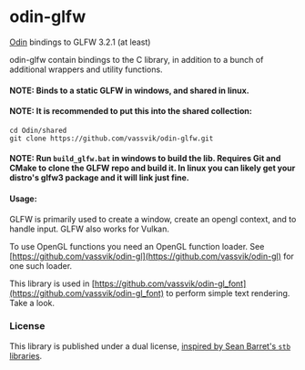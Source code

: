 # odin-glfw

[Odin](https://github.com/gingerBill/Odin) bindings to GLFW 3.2.1 (at least)

odin-glfw contain bindings to the C library, in addition to a bunch of additional wrappers and utility functions.

#### NOTE: Binds to a static GLFW in windows, and shared in linux. 

#### NOTE: It is recommended to put this into the shared collection:
```
cd Odin/shared
git clone https://github.com/vassvik/odin-glfw.git
```

#### NOTE: Run `build_glfw.bat` in windows to build the lib. Requires Git and CMake to clone the GLFW repo and build it. In linux you can likely get your distro's glfw3 package and it will link just fine.

#### Usage:

GLFW is primarily used to create a window, create an opengl context, and to handle input. GLFW also works for Vulkan. 

To use OpenGL functions you need an OpenGL function loader. See [https://github.com/vassvik/odin-gl](https://github.com/vassvik/odin-gl) for one such loader. 

This library is used in [https://github.com/vassvik/odin-gl_font](https://github.com/vassvik/odin-gl_font) to perform simple text rendering. Take a look.

### License

This library is published under a dual license, [inspired by Sean Barret's `stb` libraries](https://github.com/nothings/stb#whats-the-license). 